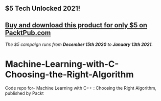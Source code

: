 ## $5 Tech Unlocked 2021!
[Buy and download this product for only $5 on PacktPub.com](https://www.packtpub.com/)
-----
*The $5 campaign         runs from __December 15th 2020__ to __January 13th 2021.__*

# Machine-Learning-with-C-Choosing-the-Right-Algorithm
Code repo for- Machine Learning with C++ : Choosing the Right Algorithm, published by Packt
